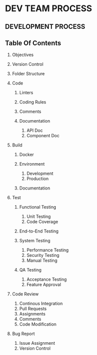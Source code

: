 # DEV TEAM PROCESS

## DEVELOPMENT PROCESS

## Table Of Contents


1. Objectives
2. Version Control
3. Folder Structure
4. Code

   
   1. Linters
   2. Coding Rules
   3. Comments
   4. Documentation

      
      1. API Doc
      2. Component Doc
5. Build

   
   1. Docker
   2. Environment

      
      1. Development
      2. Production
   3. Documentation
6. Test

   
   1. Functional Testing

      
      1. Unit Testing
      2. Code Coverage
   2. End-to-End Testing
   3. System Testing

      
      1. Performance Testing
      2. Security Testing
      3. Manual Testing
   4. QA Testing

      
      1. Acceptance Testing
      2. Feature Approval
7. Code Review

   
   1. Continous Integration
   2. Pull Requests
   3. Assignments
   4. Comments
   5. Code Modification
8. Bug Report

   
   1. Issue Assignment
   2. Version Control


